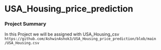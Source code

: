 # USA_Housing_price_prediction
### Project Summary 
In this Project we will be assigned with USA_Housing_csv `https://github.com/AshwinAshok3/USA_Housing_price_prediction/blob/main/USA_Housing.csv`
